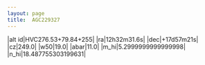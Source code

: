 ```yaml
---
layout: page
title:  AGC229327
--- 
```

|alt id|HVC276.53+79.84+255|
|ra|12h32m31.6s|
|dec|+17d57m21s|
|cz|249.0|
|w50|19.0|
|abar|11.0|
|m_hi|5.2999999999999998|
|n_hi|18.487755303199631|
